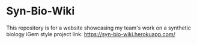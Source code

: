 # Syn-Bio-Wiki
This repository is for a website showcasing my team's work on a synthetic biology iGem style project
link: https://syn-bio-wiki.herokuapp.com/
